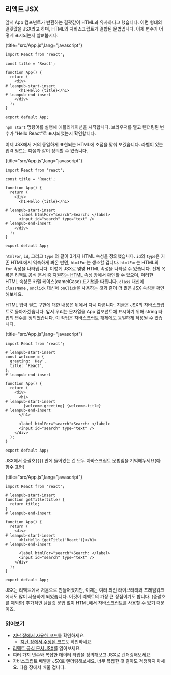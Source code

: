 ## 리액트 JSX

앞서 App 컴포넌트가 반환하는 결괏값이 HTML과 유사하다고 했습니다. 이런 형태의 결괏값을 JSX라고 하며, HTML와 자바스크립트가 결합된 문법입니다. 이제 변수가 어떻게 표시되는지 살펴봅시다.

{title="src/App.js",lang="javascript"}
~~~~~~~
import React from 'react';

const title = 'React';

function App() {
  return (
    <div>
# leanpub-start-insert
      <h1>Hello {title}</h1>
# leanpub-end-insert
    </div>
  );
}

export default App;
~~~~~~~

`npm start`  명령어를 실행해 애플리케이션을 시작합니다. 브라우저를 열고 렌더링된 변수가 "Hello React"로 표시되었는지 확인합니다.

이제 JSX에서 거의 동일하게 표현되는 HTML에 초점을 맞춰 보겠습니다. 라벨이 있는 입력 필드는 다음과 같이 정의할 수 있습니다.

{title="src/App.js",lang="javascript"}
~~~~~~~
import React from 'react';

const title = 'React';

function App() {
  return (
    <div>
      <h1>Hello {title}</h1>

# leanpub-start-insert
      <label htmlFor="search">Search: </label>
      <input id="search" type="text" />
# leanpub-end-insert
    </div>
  );
}

export default App;
~~~~~~~

`htmlFor`, `id`, 그리고 `type` 와 같이 3가지 HTML 속성을 정의했습니다. `id`와 `type`은 기존 HTML에서 익숙하게 봐온 반면, `htmlFor`는 생소할 겁니다. `htmlFor`는 HTML의 `for` 속성을 나타냅니다. 이렇게 JSX로 몇몇 HTML 속성을 나타낼 수 있습니다. 전체 목록은 리액트 공식 문서 중 [지원하는 HTML 속성](https://reactjs.org/docs/dom-elements.html#all-supported-html-attributes) 장에서 확인할 수 있으며, 이러한 HTML 속성은 카멜 케이스(camelCase) 표기법을 따릅니다.  `class` 대신에 `className` , `onclick` 대신에 `onClick`을 사용하는 것과 같이 더 많은 JSX 속성을 확인해보세요.

HTML 입력 필드 구현에 대한 내용은 뒤에서 다시 다룹니다. 지금은 JSX의 자바스크립트로 돌아가겠습니다. 앞서 우리는 문자열을 App 컴포넌트에 표시하기 위해 string 타입의 변수를 정의했습니다. 이 작업은 자바스크립트 개체에도 동일하게 적용될 수 있습니다.

{title="src/App.js",lang="javascript"}
~~~~~~~
import React from 'react';

# leanpub-start-insert
const welcome = {
  greeting: 'Hey',
  title: 'React',
};
# leanpub-end-insert

function App() {
  return (
    <div>
      <h1>
# leanpub-start-insert
        {welcome.greeting} {welcome.title}
# leanpub-end-insert
      </h1>

      <label htmlFor="search">Search: </label>
      <input id="search" type="text" />
    </div>
  );
}

export default App;
~~~~~~~

JSX에서 중괄호(`{}`) 안에 들어있는 건 모두 자바스크립트 문법임을 기억해두세요(예: 함수 표현)

{title="src/App.js",lang="javascript"}
~~~~~~~
import React from 'react';

# leanpub-start-insert
function getTitle(title) {
  return title;
}
# leanpub-end-insert

function App() {
  return (
    <div>
# leanpub-start-insert
      <h1>Hello {getTitle('React')}</h1>
# leanpub-end-insert

      <label htmlFor="search">Search: </label>
      <input id="search" type="text" />
    </div>
  );
}

export default App;
~~~~~~~

JSX는 리액트에서 처음으로 만들어졌지만, 이제는 여러 최신 라이브러리와 프레임워크에서도 많이 사용하게 되었습니다. 이것이 리액트의 가장 큰 장점이기도 합니다. (중괄호를 제외한) 추가적인 템플릿 문법 없이 HTML에서 자바스크립트를 사용할 수 있기 때문이죠.

### 읽어보기

* [지난 장에서 사용한 코드](https://codesandbox.io/s/github/the-road-to-learn-react/hacker-stories/tree/hs/React-JSX)를 확인하세요.
  * [지난 장에서 수정된 코드](https://github.com/the-road-to-learn-react/hacker-stories/compare/hs/Meet-the-React-Component...hs/React-JSX?expand=1)도 확인하세요.
* [리액트 공식 문서 JSX](https://reactjs.org/docs/introducing-jsx.html)를 읽어보세요.
* 여러 가지 변수와 복잡한 데이터 타입을 정의해보고 JSX로 렌더링해보세요.
* 자바스크립트 배열을 JSX로 렌더링해보세요. 너무 복잡한 것 같아도 걱정하지 마세요. 다음 장에서 배울 겁니다.